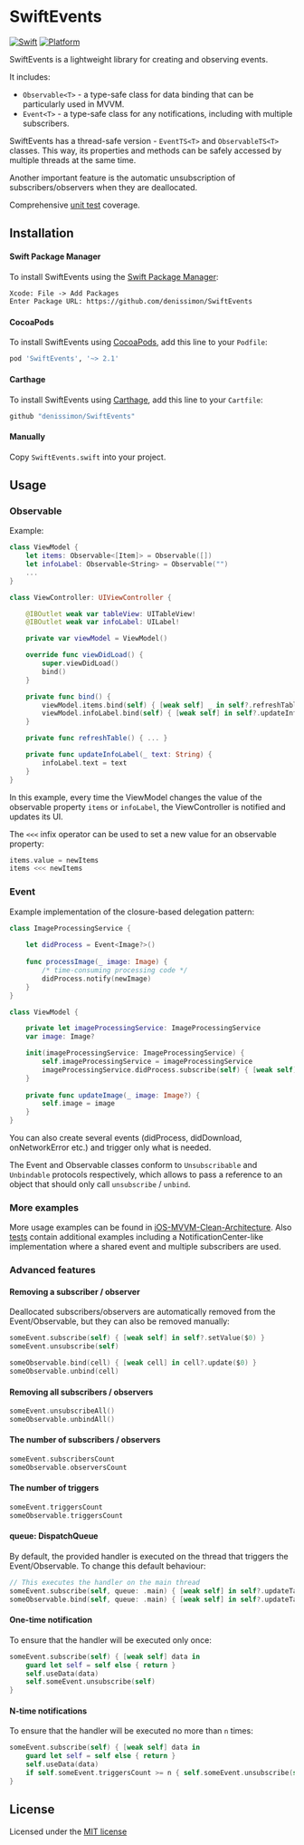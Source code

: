 SwiftEvents
===========

[![Swift](https://img.shields.io/badge/Swift-5-orange.svg?style=flat)](https://swift.org)
[![Platform](https://img.shields.io/badge/platform-iOS%20%7C%20macOS%20%7C%20watchOS%20%7C%20tvOS%20%7C%20Linux-lightgrey.svg)](https://developer.apple.com/swift/)

SwiftEvents is a lightweight library for creating and observing events.

It includes:
* `Observable<T>` - a type-safe class for data binding that can be particularly used in MVVM.
* `Event<T>` - a type-safe class for any notifications, including with multiple subscribers.

SwiftEvents has a thread-safe version - `EventTS<T>` and `ObservableTS<T>` classes. This way, its properties and methods can be safely accessed by multiple threads at the same time.

Another important feature is the automatic unsubscription of subscribers/observers when they are deallocated.

Comprehensive [unit test](https://github.com/denissimon/SwiftEvents/blob/master/Tests/SwiftEventsTests) coverage.

Installation
------------

#### Swift Package Manager

To install SwiftEvents using the [Swift Package Manager](https://swift.org/package-manager):

```txt
Xcode: File -> Add Packages
Enter Package URL: https://github.com/denissimon/SwiftEvents
```

#### CocoaPods

To install SwiftEvents using [CocoaPods](https://cocoapods.org), add this line to your `Podfile`:

```ruby
pod 'SwiftEvents', '~> 2.1'
```

#### Carthage

To install SwiftEvents using [Carthage](https://github.com/Carthage/Carthage), add this line to your `Cartfile`:

```ruby
github "denissimon/SwiftEvents"
```

#### Manually

Copy `SwiftEvents.swift` into your project.

Usage
-----

### Observable

Example:

```swift
class ViewModel {
    let items: Observable<[Item]> = Observable([])
    let infoLabel: Observable<String> = Observable("")
    ...
}
```

```swift
class ViewController: UIViewController {

    @IBOutlet weak var tableView: UITableView!
    @IBOutlet weak var infoLabel: UILabel!

    private var viewModel = ViewModel()

    override func viewDidLoad() {
        super.viewDidLoad()
        bind()
    }

    private func bind() {
        viewModel.items.bind(self) { [weak self] _ in self?.refreshTable() }
        viewModel.infoLabel.bind(self) { [weak self] in self?.updateInfoLabel($0) }
    }

    private func refreshTable() { ... }

    private func updateInfoLabel(_ text: String) {
        infoLabel.text = text
    }
}
```

In this example, every time the ViewModel changes the value of the observable property `items` or `infoLabel`, the ViewController is notified and updates its UI.

The `<<<` infix operator can be used to set a new value for an observable property:

```swift
items.value = newItems
items <<< newItems
```

### Event

Example implementation of the closure-based delegation pattern:

```swift
class ImageProcessingService {
    
    let didProcess = Event<Image?>()
    
    func processImage(_ image: Image) {
        /* time-consuming processing code */
        didProcess.notify(newImage)
    }
}
```

```swift
class ViewModel {

    private let imageProcessingService: ImageProcessingService
    var image: Image?

    init(imageProcessingService: ImageProcessingService) {
        self.imageProcessingService = imageProcessingService        
        imageProcessingService.didProcess.subscribe(self) { [weak self] image in self?.updateImage(image) }
    }
    
    private func updateImage(_ image: Image?) {
        self.image = image
    }
}
```

You can also create several events (didProcess, didDownload, onNetworkError etc.) and trigger only what is needed.

The Event and Observable classes conform to `Unsubscribable` and `Unbindable` protocols respectively, which allows to pass a reference to an object that should only call `unsubscribe` / `unbind`.

### More examples

More usage examples can be found in [iOS-MVVM-Clean-Architecture](https://github.com/denissimon/iOS-MVVM-Clean-Architecture). Also [tests](https://github.com/denissimon/SwiftEvents/blob/master/Tests/SwiftEventsTests) contain additional examples including a NotificationCenter-like implementation where a shared event and multiple subscribers are used.

### Advanced features

#### Removing a subscriber / observer

Deallocated subscribers/observers are automatically removed from the Event/Observable, but they can also be removed manually:

```swift
someEvent.subscribe(self) { [weak self] in self?.setValue($0) }
someEvent.unsubscribe(self)

someObservable.bind(cell) { [weak cell] in cell?.update($0) }
someObservable.unbind(cell)
```

#### Removing all subscribers / observers

```swift
someEvent.unsubscribeAll()
someObservable.unbindAll()
```

#### The number of subscribers / observers

```swift
someEvent.subscribersCount
someObservable.observersCount
```

#### The number of triggers

```swift
someEvent.triggersCount
someObservable.triggersCount
```

#### queue: DispatchQueue

By default, the provided handler is executed on the thread that triggers the Event/Observable. To change this default behaviour:

```swift
// This executes the handler on the main thread
someEvent.subscribe(self, queue: .main) { [weak self] in self?.updateTable($0) }
someObservable.bind(self, queue: .main) { [weak self] in self?.updateTable($0) }
```

#### One-time notification

To ensure that the handler will be executed only once:

```swift
someEvent.subscribe(self) { [weak self] data in
    guard let self = self else { return }
    self.useData(data)
    self.someEvent.unsubscribe(self)
}
```

#### N-time notifications

To ensure that the handler will be executed no more than `n` times:

```swift
someEvent.subscribe(self) { [weak self] data in
    guard let self = self else { return }
    self.useData(data)
    if self.someEvent.triggersCount >= n { self.someEvent.unsubscribe(self) }
}
```

License
-------

Licensed under the [MIT license](https://github.com/denissimon/SwiftEvents/blob/master/LICENSE)
